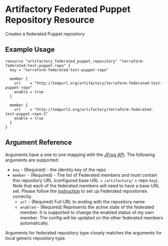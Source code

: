 # Artifactory Federated Puppet Repository Resource

Creates a federated Puppet repository

## Example Usage

```hcl
resource "artifactory_federated_puppet_repository" "terraform-federated-test-puppet-repo" {
  key = "terraform-federated-test-puppet-repo"

  member {
    url    = "http://tempurl.org/artifactory/terraform-federated-test-puppet-repo"
    enable = true
  }

  member {
    url    = "http://tempurl2.org/artifactory/terraform-federated-test-puppet-repo-2"
    enable = true
  }
}
```

## Argument Reference

Arguments have a one to one mapping with the [JFrog API](https://www.jfrog.com/confluence/display/JFROG/Repository+Configuration+JSON#RepositoryConfigurationJSON-FederatedRepository). The following arguments are supported:

* `key` - (Required) - the identity key of the repo
* `member` - (Required) - The list of Federated members and must contain this repository URL (configured base URL + `/artifactory/` + repo `key`). Note that each of the federated members will need to have a base URL set. Please follow the [instruction](https://www.jfrog.com/confluence/display/JFROG/Working+with+Federated+Repositories#WorkingwithFederatedRepositories-SettingUpaFederatedRepository) to set up Federated repositories correctly.
    * `url` - (Required) Full URL to ending with the repository name
    * `enabled` - (Required) Represents the active state of the federated member. It is supported to change the enabled status of my own member. The config will be updated on the other federated members automatically.

Arguments for federated repository type closely matches the arguments for local generic repository type.
